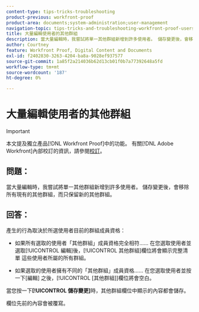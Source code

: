 ```yaml
---
content-type: tips-tricks-troubleshooting
product-previous: workfront-proof
product-area: documents;system-administration;user-management
navigation-topic: tips-tricks-and-troubleshooting-workfront-proof-users-and-contacts
title: 大量編輯使用者的其他群組
description: 當大量編輯時，我嘗試將單一其他群組新增到許多使用者。 儲存變更後，會移除所有現有的其他群組，而只保留新的其他群組。
author: Courtney
feature: Workfront Proof, Digital Content and Documents
exl-id: f2402830-3263-4204-ba8a-9028ef937577
source-git-commit: 1a85f2a214036b62d13cb01f0b7a77392648a5fd
workflow-type: tm+mt
source-wordcount: '187'
ht-degree: 0%

---
```


# 大量編輯使用者的其他群組

>[!IMPORTANT]
>
>本文提及獨立產品[!DNL Workfront Proof]中的功能。 有關[!DNL Adobe Workfront]內部校訂的資訊，請參閱[校訂](../../../review-and-approve-work/proofing/proofing.md)。

## 問題：

當大量編輯時，我嘗試將單一其他群組新增到許多使用者。
儲存變更後，會移除所有現有的其他群組，而只保留新的其他群組。

## 回答：

產生的行為取決於所選使用者目前的群組成員資格：

* 如果所有選取的使用者「其他群組」成員資格完全相符……
在您選取使用者並選取[!UICONTROL 編輯]後，[!UICONTROL 其他群組]欄位將會顯示完整清單
這些使用者所屬的所有群組。

* 如果選取的使用者擁有不同的「其他群組」成員資格……
在您選取使用者並按一下[編輯] 之後，[!UICONTROL [其他群組] &#x200B;]欄位將會空白。

當您按一下&#x200B;**[!UICONTROL 儲存變更]**&#x200B;時，其他群組欄位中顯示的內容都會儲存。

欄位先前的內容會被覆寫。
